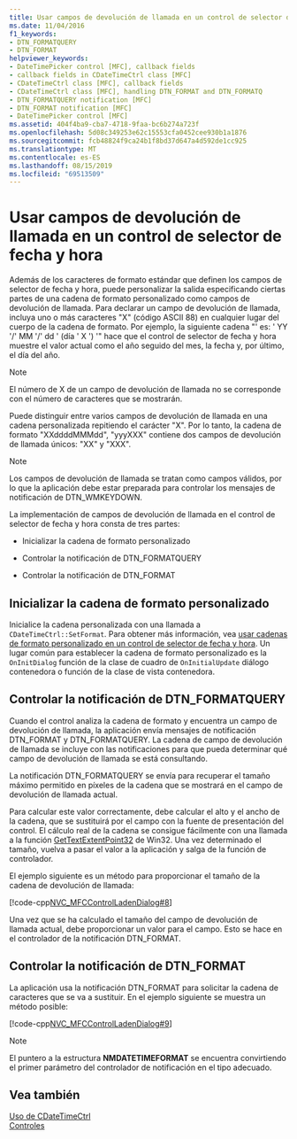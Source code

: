 ```yaml
---
title: Usar campos de devolución de llamada en un control de selector de fecha y hora
ms.date: 11/04/2016
f1_keywords:
- DTN_FORMATQUERY
- DTN_FORMAT
helpviewer_keywords:
- DateTimePicker control [MFC], callback fields
- callback fields in CDateTimeCtrl class [MFC]
- CDateTimeCtrl class [MFC], callback fields
- CDateTimeCtrl class [MFC], handling DTN_FORMAT and DTN_FORMATQ
- DTN_FORMATQUERY notification [MFC]
- DTN_FORMAT notification [MFC]
- DateTimePicker control [MFC]
ms.assetid: 404f4ba9-cba7-4718-9faa-bc6b274a723f
ms.openlocfilehash: 5d08c349253e62c15553cfa0452cee930b1a1876
ms.sourcegitcommit: fcb48824f9ca24b1f8bd37d647a4d592de1cc925
ms.translationtype: MT
ms.contentlocale: es-ES
ms.lasthandoff: 08/15/2019
ms.locfileid: "69513509"
---
```

# <a name="using-callback-fields-in-a-date-and-time-picker-control"></a>Usar campos de devolución de llamada en un control de selector de fecha y hora

Además de los caracteres de formato estándar que definen los campos de selector de fecha y hora, puede personalizar la salida especificando ciertas partes de una cadena de formato personalizado como campos de devolución de llamada. Para declarar un campo de devolución de llamada, incluya uno o más caracteres "X" (código ASCII 88) en cualquier lugar del cuerpo de la cadena de formato. Por ejemplo, la siguiente cadena "' es: ' YY '/' MM '/' dd ' (día ' X ') '" hace que el control de selector de fecha y hora muestre el valor actual como el año seguido del mes, la fecha y, por último, el día del año.

> [!NOTE]
>  El número de X de un campo de devolución de llamada no se corresponde con el número de caracteres que se mostrarán.

Puede distinguir entre varios campos de devolución de llamada en una cadena personalizada repitiendo el carácter "X". Por lo tanto, la cadena de formato "XXddddMMMdd", "yyyXXX" contiene dos campos de devolución de llamada únicos: "XX" y "XXX".

> [!NOTE]
>  Los campos de devolución de llamada se tratan como campos válidos, por lo que la aplicación debe estar preparada para controlar los mensajes de notificación de DTN_WMKEYDOWN.

La implementación de campos de devolución de llamada en el control de selector de fecha y hora consta de tres partes:

- Inicializar la cadena de formato personalizado

- Controlar la notificación de DTN_FORMATQUERY

- Controlar la notificación de DTN_FORMAT

## <a name="initializing-the-custom-format-string"></a>Inicializar la cadena de formato personalizado

Inicialice la cadena personalizada con una llamada a `CDateTimeCtrl::SetFormat`. Para obtener más información, vea [usar cadenas de formato personalizado en un control de selector de fecha y hora](../mfc/using-custom-format-strings-in-a-date-and-time-picker-control.md). Un lugar común para establecer la cadena de formato personalizado es la `OnInitDialog` función de la clase de cuadro de `OnInitialUpdate` diálogo contenedora o función de la clase de vista contenedora.

## <a name="handling-the-dtn_formatquery-notification"></a>Controlar la notificación de DTN_FORMATQUERY

Cuando el control analiza la cadena de formato y encuentra un campo de devolución de llamada, la aplicación envía mensajes de notificación DTN_FORMAT y DTN_FORMATQUERY. La cadena de campo de devolución de llamada se incluye con las notificaciones para que pueda determinar qué campo de devolución de llamada se está consultando.

La notificación DTN_FORMATQUERY se envía para recuperar el tamaño máximo permitido en píxeles de la cadena que se mostrará en el campo de devolución de llamada actual.

Para calcular este valor correctamente, debe calcular el alto y el ancho de la cadena, que se sustituirá por el campo con la fuente de presentación del control. El cálculo real de la cadena se consigue fácilmente con una llamada a la función [GetTextExtentPoint32](/windows/win32/api/wingdi/nf-wingdi-gettextextentpoint32w) de Win32. Una vez determinado el tamaño, vuelva a pasar el valor a la aplicación y salga de la función de controlador.

El ejemplo siguiente es un método para proporcionar el tamaño de la cadena de devolución de llamada:

[!code-cpp[NVC_MFCControlLadenDialog#8](../mfc/codesnippet/cpp/using-callback-fields-in-a-date-and-time-picker-control_1.cpp)]

Una vez que se ha calculado el tamaño del campo de devolución de llamada actual, debe proporcionar un valor para el campo. Esto se hace en el controlador de la notificación DTN_FORMAT.

## <a name="handling-the-dtn_format-notification"></a>Controlar la notificación de DTN_FORMAT

La aplicación usa la notificación DTN_FORMAT para solicitar la cadena de caracteres que se va a sustituir. En el ejemplo siguiente se muestra un método posible:

[!code-cpp[NVC_MFCControlLadenDialog#9](../mfc/codesnippet/cpp/using-callback-fields-in-a-date-and-time-picker-control_2.cpp)]

> [!NOTE]
>  El puntero a la estructura **NMDATETIMEFORMAT** se encuentra convirtiendo el primer parámetro del controlador de notificación en el tipo adecuado.

## <a name="see-also"></a>Vea también

[Uso de CDateTimeCtrl](../mfc/using-cdatetimectrl.md)<br/>
[Controles](../mfc/controls-mfc.md)
